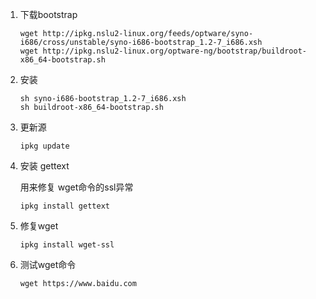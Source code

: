 1. 下载bootstrap

   ```shell
   wget http://ipkg.nslu2-linux.org/feeds/optware/syno-i686/cross/unstable/syno-i686-bootstrap_1.2-7_i686.xsh
   wget http://ipkg.nslu2-linux.org/optware-ng/bootstrap/buildroot-x86_64-bootstrap.sh
   ```

2. 安装

   ```shell
   sh syno-i686-bootstrap_1.2-7_i686.xsh
   sh buildroot-x86_64-bootstrap.sh
   ```

3. 更新源

   ```shell
   ipkg update
   ```

4. 安装 gettext 

   用来修复 wget命令的ssl异常

   ```shell
   ipkg install gettext
   ```

5. 修复wget

   ```shell
   ipkg install wget-ssl
   ```

6. 测试wget命令

   ```shell
   wget https://www.baidu.com
   ```

   

